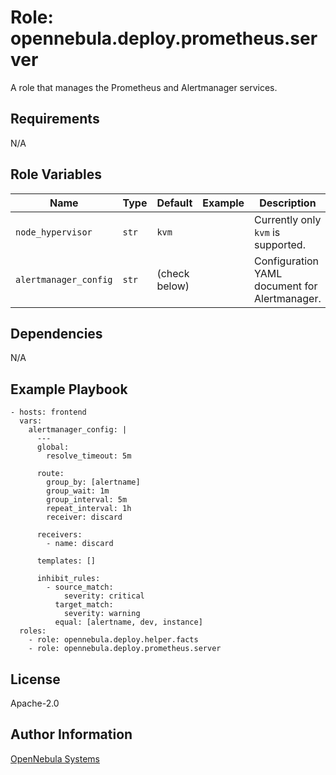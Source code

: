 Role: opennebula.deploy.prometheus.server
=========================================

A role that manages the Prometheus and Alertmanager services.

Requirements
------------

N/A

Role Variables
--------------

| Name                  | Type  | Default       | Example       | Description                                   |
|-----------------------|-------|---------------|---------------|-----------------------------------------------|
| `node_hypervisor`     | `str` | `kvm`         |               | Currently only `kvm` is supported.            |
| `alertmanager_config` | `str` | (check below) |               | Configuration YAML document for Alertmanager. |

Dependencies
------------

N/A

Example Playbook
----------------

    - hosts: frontend
      vars:
        alertmanager_config: |
          ---
          global:
            resolve_timeout: 5m

          route:
            group_by: [alertname]
            group_wait: 1m
            group_interval: 5m
            repeat_interval: 1h
            receiver: discard

          receivers:
            - name: discard

          templates: []

          inhibit_rules:
            - source_match:
                severity: critical
              target_match:
                severity: warning
              equal: [alertname, dev, instance]
      roles:
        - role: opennebula.deploy.helper.facts
        - role: opennebula.deploy.prometheus.server

License
-------

Apache-2.0

Author Information
------------------

[OpenNebula Systems](https://opennebula.io/)
